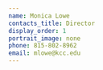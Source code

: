```yaml
---
name: Monica Lowe
contacts_title: Director
display_order: 1
portrait_image: none
phone: 815-802-8962
email: mlowe@kcc.edu
---
```

